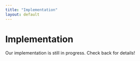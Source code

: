 ```yaml
---
title: "Implementation"
layout: default
---
```


# Implementation #

Our implementation is still in progress. Check back for details!
